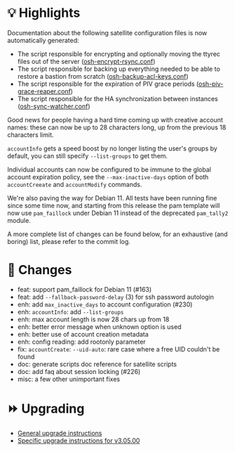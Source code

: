 # :bulb: Highlights

Documentation about the following satellite configuration files is now automatically generated:
- The script responsible for encrypting and optionally moving the ttyrec files out of the server ([osh-encrypt-rsync.conf](https://ovh.github.io/the-bastion/administration/configuration/osh-encrypt-rsync_conf.html))
- The script responsible for backing up everything needed to be able to restore a bastion from scratch ([osh-backup-acl-keys.conf](https://ovh.github.io/the-bastion/administration/configuration/osh-backup-acl-keys_conf.html))
- The script responsible for the expiration of PIV grace periods ([osh-piv-grace-reaper.conf](https://ovh.github.io/the-bastion/administration/configuration/osh-piv-grace-reaper_conf.html))
- The script responsible for the HA synchronization between instances ([osh-sync-watcher.conf](https://ovh.github.io/the-bastion/administration/configuration/osh-sync-watcher_sh.html))

Good news for people having a hard time coming up with creative account names: these can now be up to 28 characters long, up from the previous 18 characters limit.

`accountInfo` gets a speed boost by no longer listing the user's groups by default, you can still specify `--list-groups` to get them.

Individual accounts can now be configured to be immune to the global account expiration policy, see the `--max-inactive-days` option of both `accountCreeate` and `accountModify` commands.

We're also paving the way for Debian 11. All tests have been running fine since some time now, and starting from this release the pam template will now use `pam_faillock` under Debian 11 instead of the deprecated `pam_tally2` module.

A more complete list of changes can be found below, for an exhaustive (and boring) list, please refer to the commit log.

# :pushpin: Changes

   - feat: support pam_faillock for Debian 11 (#163)
   - feat: add `--fallback-password-delay` (3) for ssh password autologin
   - enh: add `max_inactive_days` to account configuration (#230)
   - enh: `accountInfo`: add `--list-groups`
   - enh: max account length is now 28 chars up from 18
   - enh: better error message when unknown option is used
   - enh: better use of account creation metadata
   - enh: config reading: add rootonly parameter
   - fix: `accountCreate`: `--uid-auto`: rare case where a free UID couldn't be found
   - doc: generate scripts doc reference for satellite scripts
   - doc: add faq about session locking (#226)
   - misc: a few other unimportant fixes

# :fast_forward: Upgrading

- [General upgrade instructions](https://ovh.github.io/the-bastion/installation/upgrading.html)
- [Specific upgrade instructions for v3.05.00](https://ovh.github.io/the-bastion/installation/upgrading.html#v3-05-00-2021-09-14)
